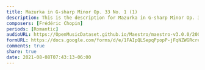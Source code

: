 ```yaml
---
title: Mazurka in G-sharp Minor Op. 33 No. 1 (1)
description: This is the description for Mazurka in G-sharp Minor Op. 33 No. 1 by Frédéric Chopin
composers: [Frédéric Chopin]
periods: [Romantic]
audioURL: https://OpenMusicDataset.github.io/Maestro/maestro-v3.0.0/2008/MIDI-Unprocessed_07_R2_2008_01-05_ORIG_MID--AUDIO_07_R2_2008_wav--2.midi
formURL: https://docs.google.com/forms/d/e/1FAIpQLSepqPpopP-jFqNZWGRcreX_EOtI1SR6Pvm_cVT1kxhQ3bxaZQ/viewform
comments: true
share: true
date: 2021-08-08T07:43:13-06:00
---
```

